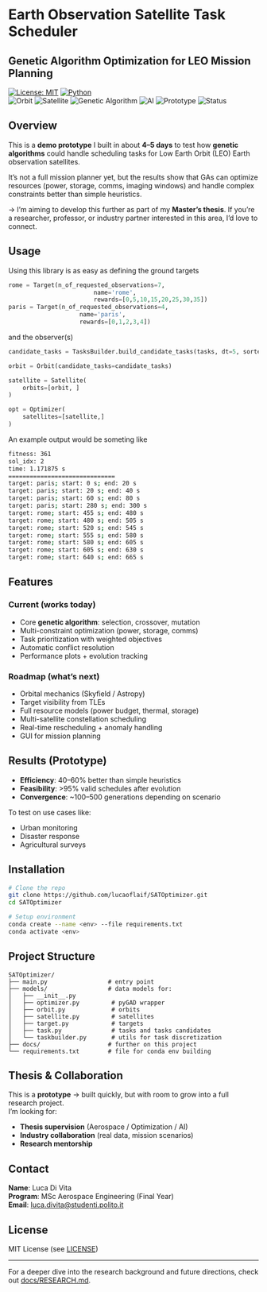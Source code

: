 # Earth Observation Satellite Task Scheduler  
## Genetic Algorithm Optimization for LEO Mission Planning  

[![License: MIT](https://img.shields.io/badge/License-MIT-yellow.svg)](https://opensource.org/licenses/MIT)
[![Python](https://img.shields.io/badge/Python-3.13+-blue.svg)](https://www.python.org/downloads/) \
![Orbit](https://img.shields.io/badge/Orbit-LEO-1E90FF?logo=googleearth&logoColor=white)
![Satellite](https://img.shields.io/badge/Satellite-Earth%20Observation-32CD32?logo=satellite&logoColor=white) 
![Genetic Algorithm](https://img.shields.io/badge/Algorithm-Genetic%20Algorithm-8A2BE2?logo=dna&logoColor=white)
![AI](https://img.shields.io/badge/AI-Evolutionary-228B22?logo=opencv&logoColor=white) 
![Prototype](https://img.shields.io/badge/Prototype-4--Day%20Build-FFD700?logo=github&logoColor=black)
![Status](https://img.shields.io/badge/Status-Demo%20Prototype-DC143C)

## Overview  


This is a **demo prototype** I built in about **4–5 days** to test how **genetic algorithms** could handle scheduling tasks for Low Earth Orbit (LEO) Earth observation satellites.  

It’s not a full mission planner yet, but the results show that GAs can optimize resources (power, storage, comms, imaging windows) and handle complex constraints better than simple heuristics.  

-> I’m aiming to develop this further as part of my **Master’s thesis**. If you’re a researcher, professor, or industry partner interested in this area, I’d love to connect.  

## Usage
Using this library is as easy as defining the ground targets
```python
rome = Target(n_of_requested_observations=7, 
                        name='rome',
                        rewards=[0,5,10,15,20,25,30,35])
paris = Target(n_of_requested_observations=4, 
                    name='paris',
                    rewards=[0,1,2,3,4])
```  
and the observer(s)
```python
candidate_tasks = TasksBuilder.build_candidate_tasks(tasks, dt=5, sorted_by='start_time')

orbit = Orbit(candidate_tasks=candidate_tasks)

satellite = Satellite(
    orbits=[orbit, ]
)

opt = Optimizer(
    satellites=[satellite,]
)
```  
An example output would be someting like
```bash
fitness: 361
sol_idx: 2
time: 1.171875 s
==============================
target: paris; start: 0 s; end: 20 s
target: paris; start: 20 s; end: 40 s
target: paris; start: 60 s; end: 80 s
target: paris; start: 280 s; end: 300 s
target: rome; start: 455 s; end: 480 s
target: rome; start: 480 s; end: 505 s
target: rome; start: 520 s; end: 545 s
target: rome; start: 555 s; end: 580 s
target: rome; start: 580 s; end: 605 s
target: rome; start: 605 s; end: 630 s
target: rome; start: 640 s; end: 665 s
``` 

## Features  

### Current (works today)  
- Core **genetic algorithm**: selection, crossover, mutation  
- Multi-constraint optimization (power, storage, comms)  
- Task prioritization with weighted objectives  
- Automatic conflict resolution  
- Performance plots + evolution tracking  

### Roadmap (what’s next)  
- Orbital mechanics (Skyfield / Astropy)  
- Target visibility from TLEs  
- Full resource models (power budget, thermal, storage)  
- Multi-satellite constellation scheduling  
- Real-time rescheduling + anomaly handling  
- GUI for mission planning  


## Results (Prototype)  

- **Efficiency**: 40–60% better than simple heuristics  
- **Feasibility**: >95% valid schedules after evolution  
- **Convergence**: ~100–500 generations depending on scenario  

To test on use cases like:  
- Urban monitoring  
- Disaster response  
- Agricultural surveys  

## Installation  

```bash
# Clone the repo
git clone https://github.com/lucaoflaif/SATOptimizer.git
cd SATOptimizer

# Setup environment
conda create --name <env> --file requirements.txt
conda activate <env>
```  


## Project Structure  

```
SATOptimizer/
├── main.py                 # entry point
├── models/                 # data models for:
│   ├── __init__.py         
│   ├── optimizer.py         # pyGAD wrapper
│   ├── orbit.py             # orbits
│   ├── satellite.py         # satellites
│   ├── target.py            # targets
│   ├── task.py              # tasks and tasks candidates
│   └── taskbuilder.py       # utils for task discretization
├── docs/                   # further on this project
└── requirements.txt        # file for conda env building
```  


## Thesis & Collaboration  

This is a **prototype** → built quickly, but with room to grow into a full research project.  
I’m looking for:  
- **Thesis supervision** (Aerospace / Optimization / AI)  
- **Industry collaboration** (real data, mission scenarios)  
- **Research mentorship**  


## Contact  

**Name**: Luca Di Vita \
**Program**: MSc Aerospace Engineering (Final Year) \
**Email**: luca.divita@studenti.polito.it


## License  

MIT License (see [LICENSE](LICENSE))  

---

For a deeper dive into the research background and future directions, check out [docs/RESEARCH.md](docs/RESEARCH.md).  
